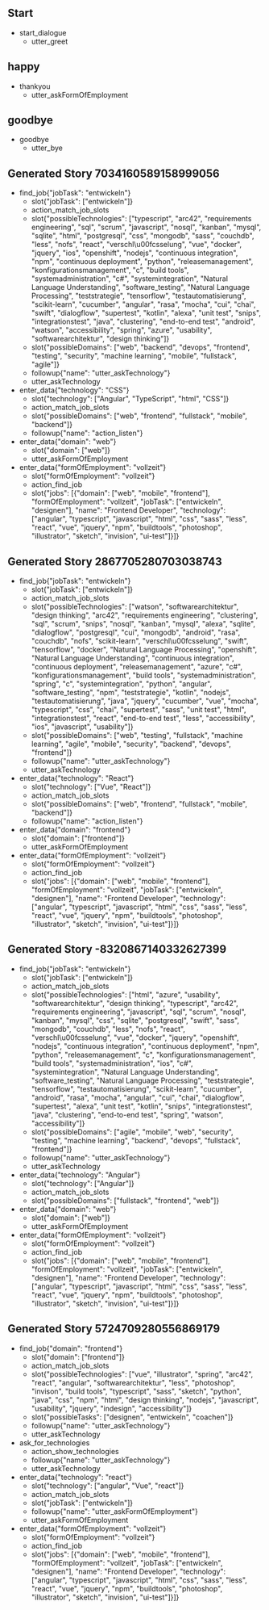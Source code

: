 ## Start
* start_dialogue
    - utter_greet

## happy
* thankyou
    - utter_askFormOfEmployment

## goodbye
* goodbye
    - utter_bye

## Generated Story 7034160589158999056
* find_job{"jobTask": "entwickeln"}
    - slot{"jobTask": ["entwickeln"]}
    - action_match_job_slots
    - slot{"possibleTechnologies": ["typescript", "arc42", "requirements engineering", "sql", "scrum", "javascript", "nosql", "kanban", "mysql", "sqlite", "html", "postgresql", "css", "mongodb", "sass", "couchdb", "less", "nofs", "react", "verschl\u00fcsselung", "vue", "docker", "jquery", "ios", "openshift", "nodejs", "continuous integration", "npm", "continuous deployment", "python", "releasemanagement", "konfigurationsmanagement", "c", "build tools", "systemadministration", "c#", "systemintegration", "Natural Language Understanding", "software_testing", "Natural Language Processing", "teststrategie", "tensorflow", "testautomatisierung", "scikit-learn", "cucumber", "angular", "rasa", "mocha", "cui", "chai", "swift", "dialogflow", "supertest", "kotlin", "alexa", "unit test", "snips", "integrationstest", "java", "clustering", "end-to-end test", "android", "watson", "accessibility", "spring", "azure", "usability", "softwarearchitektur", "design thinking"]}
    - slot{"possibleDomains": ["web", "backend", "devops", "frontend", "testing", "security", "machine learning", "mobile", "fullstack", "agile"]}
    - followup{"name": "utter_askTechnology"}
    - utter_askTechnology
* enter_data{"technology": "CSS"}
    - slot{"technology": ["Angular", "TypeScript", "html", "CSS"]}
    - action_match_job_slots
    - slot{"possibleDomains": ["web", "frontend", "fullstack", "mobile", "backend"]}
    - followup{"name": "action_listen"}
* enter_data{"domain": "web"}
    - slot{"domain": ["web"]}
    - utter_askFormOfEmployment
* enter_data{"formOfEmployment": "vollzeit"}
    - slot{"formOfEmployment": "vollzeit"}
    - action_find_job
    - slot{"jobs": [{"domain": ["web", "mobile", "frontend"], "formOfEmployment": "vollzeit", "jobTask": ["entwickeln", "designen"], "name": "Frontend Developer", "technology": ["angular", "typescript", "javascript", "html", "css", "sass", "less", "react", "vue", "jquery", "npm", "buildtools", "photoshop", "illustrator", "sketch", "invision", "ui-test"]}]}

## Generated Story 2867705280703038743
* find_job{"jobTask": "entwickeln"}
    - slot{"jobTask": ["entwickeln"]}
    - action_match_job_slots
    - slot{"possibleTechnologies": ["watson", "softwarearchitektur", "design thinking", "arc42", "requirements engineering", "clustering", "sql", "scrum", "snips", "nosql", "kanban", "mysql", "alexa", "sqlite", "dialogflow", "postgresql", "cui", "mongodb", "android", "rasa", "couchdb", "nofs", "scikit-learn", "verschl\u00fcsselung", "swift", "tensorflow", "docker", "Natural Language Processing", "openshift", "Natural Language Understanding", "continuous integration", "continuous deployment", "releasemanagement", "azure", "c#", "konfigurationsmanagement", "build tools", "systemadministration", "spring", "c", "systemintegration", "python", "angular", "software_testing", "npm", "teststrategie", "kotlin", "nodejs", "testautomatisierung", "java", "jquery", "cucumber", "vue", "mocha", "typescript", "css", "chai", "supertest", "sass", "unit test", "html", "integrationstest", "react", "end-to-end test", "less", "accessibility", "ios", "javascript", "usability"]}
    - slot{"possibleDomains": ["web", "testing", "fullstack", "machine learning", "agile", "mobile", "security", "backend", "devops", "frontend"]}
    - followup{"name": "utter_askTechnology"}
    - utter_askTechnology
* enter_data{"technology": "React"}
    - slot{"technology": ["Vue", "React"]}
    - action_match_job_slots
    - slot{"possibleDomains": ["web", "frontend", "fullstack", "mobile", "backend"]}
    - followup{"name": "action_listen"}
* enter_data{"domain": "frontend"}
    - slot{"domain": ["frontend"]}
    - utter_askFormOfEmployment
* enter_data{"formOfEmployment": "vollzeit"}
    - slot{"formOfEmployment": "vollzeit"}
    - action_find_job
    - slot{"jobs": [{"domain": ["web", "mobile", "frontend"], "formOfEmployment": "vollzeit", "jobTask": ["entwickeln", "designen"], "name": "Frontend Developer", "technology": ["angular", "typescript", "javascript", "html", "css", "sass", "less", "react", "vue", "jquery", "npm", "buildtools", "photoshop", "illustrator", "sketch", "invision", "ui-test"]}]}

## Generated Story -8320867140332627399
* find_job{"jobTask": "entwickeln"}
    - slot{"jobTask": ["entwickeln"]}
    - action_match_job_slots
    - slot{"possibleTechnologies": ["html", "azure", "usability", "softwarearchitektur", "design thinking", "typescript", "arc42", "requirements engineering", "javascript", "sql", "scrum", "nosql", "kanban", "mysql", "css", "sqlite", "postgresql", "swift", "sass", "mongodb", "couchdb", "less", "nofs", "react", "verschl\u00fcsselung", "vue", "docker", "jquery", "openshift", "nodejs", "continuous integration", "continuous deployment", "npm", "python", "releasemanagement", "c", "konfigurationsmanagement", "build tools", "systemadministration", "ios", "c#", "systemintegration", "Natural Language Understanding", "software_testing", "Natural Language Processing", "teststrategie", "tensorflow", "testautomatisierung", "scikit-learn", "cucumber", "android", "rasa", "mocha", "angular", "cui", "chai", "dialogflow", "supertest", "alexa", "unit test", "kotlin", "snips", "integrationstest", "java", "clustering", "end-to-end test", "spring", "watson", "accessibility"]}
    - slot{"possibleDomains": ["agile", "mobile", "web", "security", "testing", "machine learning", "backend", "devops", "fullstack", "frontend"]}
    - followup{"name": "utter_askTechnology"}
    - utter_askTechnology
* enter_data{"technology": "Angular"}
    - slot{"technology": ["Angular"]}
    - action_match_job_slots
    - slot{"possibleDomains": ["fullstack", "frontend", "web"]}
* enter_data{"domain": "web"}
    - slot{"domain": ["web"]}
    - utter_askFormOfEmployment
* enter_data{"formOfEmployment": "vollzeit"}
    - slot{"formOfEmployment": "vollzeit"}
    - action_find_job
    - slot{"jobs": [{"domain": ["web", "mobile", "frontend"], "formOfEmployment": "vollzeit", "jobTask": ["entwickeln", "designen"], "name": "Frontend Developer", "technology": ["angular", "typescript", "javascript", "html", "css", "sass", "less", "react", "vue", "jquery", "npm", "buildtools", "photoshop", "illustrator", "sketch", "invision", "ui-test"]}]}

## Generated Story 5724709280556869179
* find_job{"domain": "frontend"}
    - slot{"domain": ["frontend"]}
    - action_match_job_slots
    - slot{"possibleTechnologies": ["vue", "illustrator", "spring", "arc42", "react", "angular", "softwarearchitektur", "less", "photoshop", "invison", "build tools", "typescript", "sass", "sketch", "python", "java", "css", "npm", "html", "design thinking", "nodejs", "javascript", "usability", "jquery", "indesign", "accessibility"]}
    - slot{"possibleTasks": ["designen", "entwickeln", "coachen"]}
    - followup{"name": "utter_askTechnology"}
    - utter_askTechnology
* ask_for_technologies
    - action_show_technologies
    - followup{"name": "utter_askTechnology"}
    - utter_askTechnology
* enter_data{"technology": "react"}
    - slot{"technology": ["angular", "Vue", "react"]}
    - action_match_job_slots
    - slot{"jobTask": ["entwickeln"]}
    - followup{"name": "utter_askFormOfEmployment"}
    - utter_askFormOfEmployment
* enter_data{"formOfEmployment": "vollzeit"}
    - slot{"formOfEmployment": "vollzeit"}
    - action_find_job
    - slot{"jobs": [{"domain": ["web", "mobile", "frontend"], "formOfEmployment": "vollzeit", "jobTask": ["entwickeln", "designen"], "name": "Frontend Developer", "technology": ["angular", "typescript", "javascript", "html", "css", "sass", "less", "react", "vue", "jquery", "npm", "buildtools", "photoshop", "illustrator", "sketch", "invision", "ui-test"]}]}
